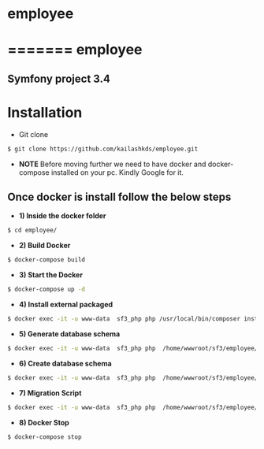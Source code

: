 # employee
=======
employee
==========

Symfony project 3.4
-------------------

# Installation

* Git clone
``` bash
$ git clone https://github.com/kailashkds/employee.git
```
  * **NOTE**
    Before moving further we need to have docker and docker-compose installed on your pc. Kindly Google for it.

## Once docker is install follow the below steps

* **1) Inside the docker folder**
``` bash
$ cd employee/
```

* **2) Build Docker**
``` bash
$ docker-compose build
```

* **3) Start the Docker**
``` bash
$ docker-compose up -d
```

* **4) Install external packaged**
``` bash
$ docker exec -it -u www-data  sf3_php php /usr/local/bin/composer install -d /home/wwwroot/sf3/employee
```

* **5) Generate database schema**
``` bash
$ docker exec -it -u www-data  sf3_php php  /home/wwwroot/sf3/employee/bin/console d:s:u --dump-sql
```

* **6) Create database schema**
``` bash
$ docker exec -it -u www-data  sf3_php php  /home/wwwroot/sf3/employee/bin/console d:s:u --force
```

* **7) Migration Script**
``` bash
$ docker exec -it -u www-data  sf3_php php  /home/wwwroot/sf3/employee/bin/console d:m:m
```
* **8) Docker Stop**
``` bash
$ docker-compose stop
```
